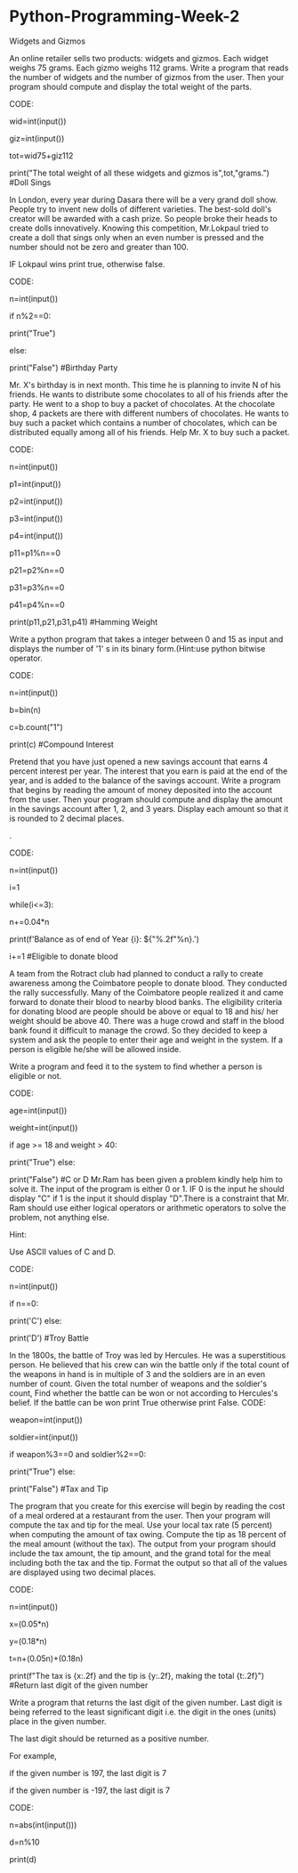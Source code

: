 # Python-Programming-Week-2
Widgets and Gizmos

An online retailer sells two products: widgets and gizmos. Each widget weighs 75 grams. Each gizmo weighs 112 grams. Write a program that reads the number of widgets and the number of gizmos from the user. Then your program should compute and display the total weight of the parts.

CODE:

wid=int(input())

giz=int(input())

tot=wid75+giz112

print("The total weight of all these widgets and gizmos is",tot,"grams.") #Doll Sings

In London, every year during Dasara there will be a very grand doll show. People try to invent new dolls of different varieties. The best-sold doll's creator will be awarded with a cash prize. So people broke their heads to create dolls innovatively. Knowing this competition, Mr.Lokpaul tried to create a doll that sings only when an even number is pressed and the number should not be zero and greater than 100.

IF Lokpaul wins print true, otherwise false.

CODE:

n=int(input())

if n%2==0:

print("True")

else:

print("False") #Birthday Party

Mr. X's birthday is in next month. This time he is planning to invite N of his friends. He wants to distribute some chocolates to all of his friends after the party. He went to a shop to buy a packet of chocolates. At the chocolate shop, 4 packets are there with different numbers of chocolates. He wants to buy such a packet which contains a number of chocolates, which can be distributed equally among all of his friends. Help Mr. X to buy such a packet.

CODE:

n=int(input())

p1=int(input())

p2=int(input())

p3=int(input())

p4=int(input())

p11=p1%n==0

p21=p2%n==0

p31=p3%n==0

p41=p4%n==0

print(p11,p21,p31,p41) #Hamming Weight

Write a python program that takes a integer between 0 and 15 as input and displays the number of '1' s in its binary form.(Hint:use python bitwise operator.

CODE:

n=int(input())

b=bin(n)

c=b.count("1")

print(c) #Compound Interest

Pretend that you have just opened a new savings account that earns 4 percent interest per year. The interest that you earn is paid at the end of the year, and is added to the balance of the savings account. Write a program that begins by reading the amount of money deposited into the account from the user. Then your program should compute and display the amount in the savings account after 1, 2, and 3 years. Display each amount so that it is rounded to 2 decimal places.

.

CODE:

n=int(input())

i=1

while(i<=3):

n+=0.04*n

print(f'Balance as of end of Year {i}: ${"%.2f"%n}.')

i+=1 #Eligible to donate blood

A team from the Rotract club had planned to conduct a rally to create awareness among the Coimbatore people to donate blood. They conducted the rally successfully. Many of the Coimbatore people realized it and came forward to donate their blood to nearby blood banks. The eligibility criteria for donating blood are people should be above or equal to 18 and his/ her weight should be above 40. There was a huge crowd and staff in the blood bank found it difficult to manage the crowd. So they decided to keep a system and ask the people to enter their age and weight in the system. If a person is eligible he/she will be allowed inside.

Write a program and feed it to the system to find whether a person is eligible or not.

CODE:

age=int(input())

weight=int(input())

if age >= 18 and weight > 40:

print("True") else:

print("False") #C or D Mr.Ram has been given a problem kindly help him to solve it. The input of the program is either 0 or 1. IF 0 is the input he should display "C" if 1 is the input it should display "D".There is a constraint that Mr. Ram should use either logical operators or arithmetic operators to solve the problem, not anything else.

Hint:

Use ASCII values of C and D.

CODE:

n=int(input())

if n==0:

print('C') else:

print('D') #Troy Battle

In the 1800s, the battle of Troy was led by Hercules. He was a superstitious person. He believed that his crew can win the battle only if the total count of the weapons in hand is in multiple of 3 and the soldiers are in an even number of count. Given the total number of weapons and the soldier's count, Find whether the battle can be won or not according to Hercules's belief. If the battle can be won print True otherwise print False. CODE:

weapon=int(input())

soldier=int(input())

if weapon%3==0 and soldier%2==0:

print("True") else:

print("False") #Tax and Tip

The program that you create for this exercise will begin by reading the cost of a meal ordered at a restaurant from the user. Then your program will compute the tax and tip for the meal. Use your local tax rate (5 percent) when computing the amount of tax owing. Compute the tip as 18 percent of the meal amount (without the tax). The output from your program should include the tax amount, the tip amount, and the grand total for the meal including both the tax and the tip. Format the output so that all of the values are displayed using two decimal places.

CODE:

n=int(input())

x=(0.05*n)

y=(0.18*n)

t=n+(0.05n)+(0.18n)

print(f"The tax is {x:.2f} and the tip is {y:.2f}, making the total {t:.2f}") #Return last digit of the given number

Write a program that returns the last digit of the given number. Last digit is being referred to the least significant digit i.e. the digit in the ones (units) place in the given number.

The last digit should be returned as a positive number.

For example,

if the given number is 197, the last digit is 7

if the given number is -197, the last digit is 7

CODE:

n=abs(int(input()))

d=n%10

print(d)

